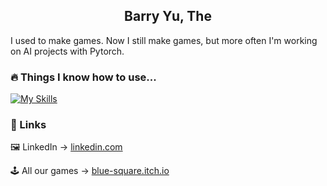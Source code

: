 <h2 align="center"> Barry Yu, The </h2>
I used to make games. Now I still make games, but more often I'm working on AI projects with Pytorch. 

<h3>🔥 Things I know how to use...</h3>

[![My Skills](https://skillicons.dev/icons?i=python,pytorch,java,js,html,css,unity,sublime)](https://skillicons.dev)
<h3>🔗 Links</h3>

🖼️ LinkedIn → [linkedin.com](https://www.linkedin.com/in/barry-yu-145736294/)

🕹️ All our games → [blue-square.itch.io](https://blue-square.itch.io/)
